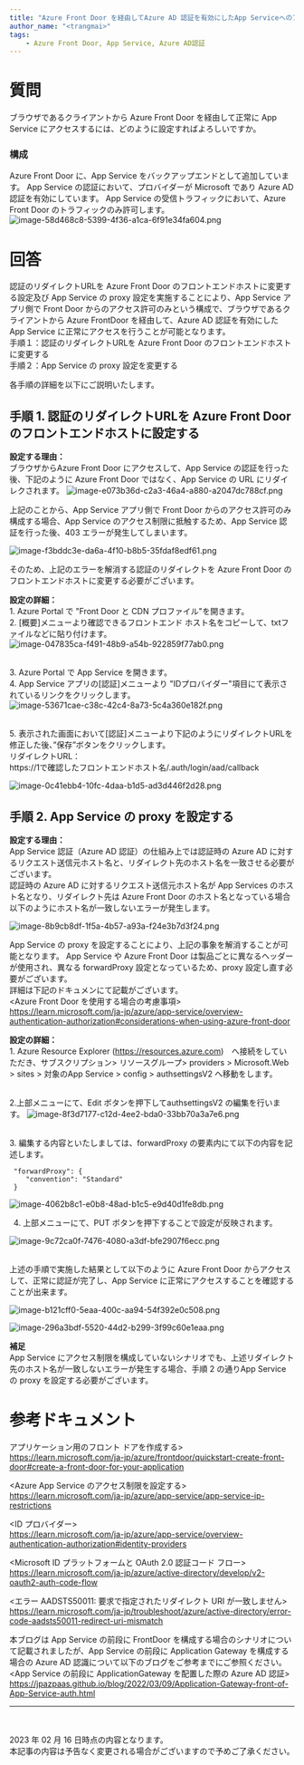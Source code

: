 ```yaml
---
title: "Azure Front Door を経由してAzure AD 認証を有効にしたApp Serviceへのアクセス"
author_name: "<trangmai>"
tags:
    - Azure Front Door, App Service, Azure AD認証
---
```


# 質問[]()
ブラウザであるクライアントから Azure Front Door を経由して正常に App Service にアクセスするには、どのように設定すればよろしいですか。
### **構成**[]()
Azure Front Door に、App Service をバックアップエンドとして追加しています。
App Service の認証において、プロバイダーが Microsoft であり Azure AD 認証を有効にしています。
App Service の受信トラフィックにおいて、Azure Front Door のトラフィックのみ許可します。
![image-58d468c8-5399-4f36-a1ca-6f91e34fa604.png]({{site.baseurl}}/media/2023/05/image-58d468c8-5399-4f36-a1ca-6f91e34fa604.png)

# 回答[]()
認証のリダイレクトURLを Azure Front Door のフロントエンドホストに変更する設定及び App Service の proxy 設定を実施することにより、App Service アプリ側で Front Door からのアクセス許可のみという構成で、ブラウザであるクライアントから Azure FrontDoor を経由して、Azure AD 認証を有効にした App Service に正常にアクセスを行うことが可能となります。
<br>手順１：認証のリダイレクトURLを Azure Front Door のフロントエンドホストに変更する
<br>手順２：App Service の proxy 設定を変更する

各手順の詳細を以下にご説明いたします。

## 手順 1. 認証のリダイレクトURLを Azure Front Door のフロントエンドホストに設定する[]()
**設定する理由：**
<br>ブラウザからAzure Front Door にアクセスして、App Service の認証を行った後、下記のように Azure Front Door ではなく、App Service の URL にリダイレクされます。
![image-e073b36d-c2a3-46a4-a880-a2047dc788cf.png]({{site.baseurl}}/media/2023/05/image-e073b36d-c2a3-46a4-a880-a2047dc788cf.png)

上記のことから、App Service アプリ側で Front Door からのアクセス許可のみ構成する場合、App Service のアクセス制限に抵触するため、App Service 認証を行った後、403 エラーが発生してしまいます。

![image-f3bddc3e-da6a-4f10-b8b5-35fdaf8edf61.png]({{site.baseurl}}/media/2023/05/image-f3bddc3e-da6a-4f10-b8b5-35fdaf8edf61.png)

そのため、上記のエラーを解消する認証のリダイレクトを Azure Front Door のフロントエンドホストに変更する必要がございます。

**設定の詳細：**
<br>1. Azure Portal で "Front Door と CDN プロファイル"を開きます。
<br>2. [概要]メニューより確認できるフロントエンド ホスト名をコピーして、txtファイルなどに貼り付けます。
![image-047835ca-f491-48b9-a54b-922859f77ab0.png]({{site.baseurl}}/media/2023/05/image-047835ca-f491-48b9-a54b-922859f77ab0.png)

<br>3. Azure Portal で App Service を開きます。
<br>4. App Service アプリの[認証]メニューより "IDプロバイダー"項目にて表示されているリンクをクリックします。
![image-53671cae-c38c-42c4-8a73-5c4a360e182f.png]({{site.baseurl}}/media/2023/05/image-53671cae-c38c-42c4-8a73-5c4a360e182f.png)

<br>5. 表示された画面において[認証]メニューより下記のようにリダイレクトURLを修正した後、”保存”ボタンをクリックします。
<br>リダイレクトURL：
<br>https://1で確認したフロントエンドホスト名/.auth/login/aad/callback 

![image-0c41ebb4-10fc-4daa-b1d5-ad3d446f2d28.png]({{site.baseurl}}/media/2023/05/image-0c41ebb4-10fc-4daa-b1d5-ad3d446f2d28.png)


## 手順 2. App Service の proxy を設定する[]()
**設定する理由：**
<br>App Service 認証（Azure AD 認証）の仕組み上では認証時の Azure AD に対するリクエスト送信元ホスト名と、リダイレクト先のホスト名を一致させる必要がございます。
<br>認証時の Azure AD に対するリクエスト送信元ホスト名が App Services のホスト名となり、リダイレクト先は Azure Front Door のホスト名となっている場合以下のようにホスト名が一致しないエラーが発生します。

![image-8b9cb8df-1f5a-4b57-a93a-f24e3b7d3f24.png]({{site.baseurl}}/media/2023/05/image-8b9cb8df-1f5a-4b57-a93a-f24e3b7d3f24.png)

App Service の proxy を設定することにより、上記の事象を解消することが可能となります。
App Service や Azure Front Door は製品ごとに異なるヘッダーが使用され、異なる forwardProxy 設定となっているため、proxy 設定し直す必要がございます。
<br>詳細は下記のドキュメンにて記載がございます。
<br><Azure Front Door を使用する場合の考慮事項>
<br>https://learn.microsoft.com/ja-jp/azure/app-service/overview-authentication-authorization#considerations-when-using-azure-front-door

**設定の詳細：**
<br>1. Azure Resource Explorer (https://resources.azure.com)　へ接続をしていただき、サブスクリプション> リソースグループ> providers > Microsoft.Web > sites > 対象のApp Service > config > authsettingsV2 へ移動をします。

<br>2.上部メニューにて、Edit ボタンを押下してauthsettingsV2 の編集を行います。
![image-8f3d7177-c12d-4ee2-bda0-33bb70a3a7e6.png]({{site.baseurl}}/media/2023/05/image-8f3d7177-c12d-4ee2-bda0-33bb70a3a7e6.png)

<br>3. 編集する内容といたしましては、forwardProxy の要素内にて以下の内容を記述します。
```
 "forwardProxy": {
    "convention": "Standard"
 }
```
![image-4062b8c1-e0b8-48ad-b1c5-e9d40d1fe8db.png]({{site.baseurl}}/media/2023/05/image-4062b8c1-e0b8-48ad-b1c5-e9d40d1fe8db.png)

4. 上部メニューにて、PUT ボタンを押下することで設定が反映されます。

![image-9c72ca0f-7476-4080-a3df-bfe2907f6ecc.png]({{site.baseurl}}/media/2023/05/image-9c72ca0f-7476-4080-a3df-bfe2907f6ecc.png)

<br>上述の手順で実施した結果として以下のように Azure Front Door からアクセスして、正常に認証が完了し、App Service に正常にアクセスすることを確認することが出来ます。

![image-b121cff0-5eaa-400c-aa94-54f392e0c508.png]({{site.baseurl}}/media/2023/05/image-b121cff0-5eaa-400c-aa94-54f392e0c508.png)

![image-296a3bdf-5520-44d2-b299-3f99c60e1eaa.png]({{site.baseurl}}/media/2023/05/image-296a3bdf-5520-44d2-b299-3f99c60e1eaa.png)

**補足**
<br>
App Service にアクセス制限を構成していないシナリオでも、上述リダイレクト先のホスト名が一致しないエラーが発生する場合、手順 2 の通りApp Service の proxy を設定する必要がございます。

# 参考ドキュメント
アプリケーション用のフロント ドアを作成する>
<br>https://learn.microsoft.com/ja-jp/azure/frontdoor/quickstart-create-front-door#create-a-front-door-for-your-application

<Azure App Service のアクセス制限を設定する>
<br>https://learn.microsoft.com/ja-jp/azure/app-service/app-service-ip-restrictions

<ID プロバイダー>
<br>https://learn.microsoft.com/ja-jp/azure/app-service/overview-authentication-authorization#identity-providers

<Microsoft ID プラットフォームと OAuth 2.0 認証コード フロー>
<br>https://learn.microsoft.com/ja-jp/azure/active-directory/develop/v2-oauth2-auth-code-flow

<エラー AADSTS50011: 要求で指定されたリダイレクト URI が一致しません>
<br>https://learn.microsoft.com/ja-jp/troubleshoot/azure/active-directory/error-code-aadsts50011-redirect-uri-mismatch

本ブログは App Service の前段に FrontDoor を構成する場合のシナリオについて記載されましたが、App Service の前段に Application Gateway を構成する場合の Azure AD 認識について以下のブログをご参考までにご参照ください。
<br><App Service の前段に ApplicationGateway を配置した際の Azure AD 認証>
<br>https://jpazpaas.github.io/blog/2022/03/09/Application-Gateway-front-of-App-Service-auth.html

------------------
<br>
<br>
2023 年 02 月 16 日時点の内容となります。<br>
本記事の内容は予告なく変更される場合がございますので予めご了承ください。
<br>
<br>
